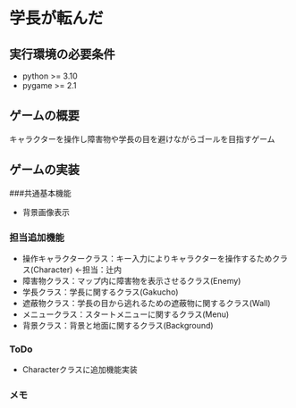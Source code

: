 # 学長が転んだ
## 実行環境の必要条件
* python >= 3.10
* pygame >= 2.1

## ゲームの概要
キャラクターを操作し障害物や学長の目を避けながらゴールを目指すゲーム

## ゲームの実装
###共通基本機能
* 背景画像表示
### 担当追加機能
* 操作キャラクタークラス：キー入力によりキャラクターを操作するためクラス(Character) ←担当：辻内
* 障害物クラス：マップ内に障害物を表示させるクラス(Enemy)
* 学長クラス：学長に関するクラス(Gakucho)
* 遮蔽物クラス：学長の目から逃れるための遮蔽物に関するクラス(Wall)
* メニュークラス：スタートメニューに関するクラス(Menu)
* 背景クラス：背景と地面に関するクラス(Background)
### ToDo
* Characterクラスに追加機能実装

### メモ

